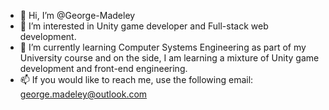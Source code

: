 - 👋 Hi, I’m @George-Madeley
- 👀 I’m interested in Unity game developer and Full-stack web development.
- 🌱 I’m currently learning Computer Systems Engineering as part of my University course and on the side, I am learning a mixture of Unity game development and front-end engineering.
- 📫 If you would like to reach me, use the following email: george.madeley@outlook.com

<!---
George-Madeley/George-Madeley is a ✨ special ✨ repository because its `README.md` (this file) appears on your GitHub profile.
You can click the Preview link to take a look at your changes.
--->
